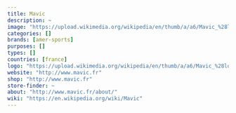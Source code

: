 ```yaml
---
title: Mavic
description: ~
image: "https://upload.wikimedia.org/wikipedia/en/thumb/a/a6/Mavic_%28logo%29.png/210px-Mavic_%28logo%29.png"
categories: []
brands: [amer-sports]
purposes: []
types: []
countries: [france]
logo: "https://upload.wikimedia.org/wikipedia/en/thumb/a/a6/Mavic_%28logo%29.png/210px-Mavic_%28logo%29.png"
website: "http://www.mavic.fr"
shop: "http://www.mavic.fr"
store-finder: ~
about: "http://www.mavic.fr/about/"
wiki: "https://en.wikipedia.org/wiki/Mavic"
---
```

